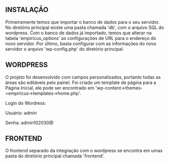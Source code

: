## INSTALAÇÃO

Primeiramente temos que importar o banco de dados para o seu servidor. No diretório principal existe uma pasta chamada 'db', com o arquivo SQL do wordpress.
Com o banco de dados já importado, temos que alterar na tabela 'empiricus_options' as configurações de URL para o endereço do novo servidor.
Por último, basta configurar com as informações do novo servidor o arquivo 'wp-config.php' do diretório principal.

## WORDPRESS

O projeto foi desenvolvido com campos personalizados, portanto todas as áreas são editáveis pelo painel.
Foi criado um template de página para a Página Inicial, ele pode ser encontrado em 'wp-content->themes->empiricus->templates->home.php'.


Login do Wordress:

Usuário: admin

Senha: admin102030@

## FRONTEND

O frontend separado da integração com o wordpress se encontra em umas pasta do diretório principal chamada 'frontend'.
